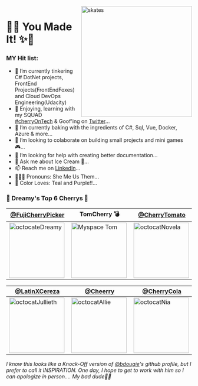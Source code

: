 
<img align="right" width="300"  src="https://user-images.githubusercontent.com/53249146/95529167-34cdf280-09a8-11eb-9ae3-6e1cd0bc5190.jpg"  alt="skates" > 


# 💜✨ You Made It! ✨💜




<!--
**Dreamy26/Dreamy26** is a ✨ _special_ ✨ repository because its `README.md` (this file) appears on your GitHub profile.
-->

### MY Hit list:


- 🧚 I’m currently tinkering C# DotNet projects, FrontEnd Projects(FrontEndFoxes) and Cloud DevOps Engineering(Udacity)
- 🍒 Enjoying, learning with my SQUAD [#cherryOnTech](https://github.com/cherryontech) & Goof'ing on [Twitter](https://twitter.com/Dreamy26_)...
- 🥞 I’m currently baking with the ingredients of C#, Sql, Vue, Docker, Azure & more...
- 👯 I’m looking to colaborate on building small projects and mini games 🎮...
- 🤔 I’m looking for help with creating better documentation...
- 💬 Ask me about Ice Cream 🍦...
- 📫 Reach me on [LinkedIn](https://www.linkedin.com/in/adryennewilson/)...
- 💁🏽‍♀️ Pronouns: She Me Us Them...
- 🥳 Color Loves: Teal and Purple!!...



###  🍒 Dreamy's Top 6 Cherrys 🍒 


[@FujiCherryPicker](https://github.com/Dreamy26) | TomCherry 💣 | [@CherryTomato](https://github.com/novellac) |  
--- | --- | --- | 
<img align="left" width="150" height="150" src="https://user-images.githubusercontent.com/53249146/95519246-c16db600-0992-11eb-95e1-7cd1b4feaf4f.png" alt="octocateDreamy"> | <img align="left" width="150" height="150" src="https://wittenbrock.github.io/toms-myspace-page/pictures/tom-pic.jpg" alt="Myspace Tom"> | <img align="left" width="150" height="150" src="https://user-images.githubusercontent.com/53249146/95527647-e9194a00-09a3-11eb-89de-f28a3b035d53.png" alt="octocatNovela"> | 

[@LatinXCereza](https://github.com/julietafb) | [@Cheerry](https://github.com/alliequintano) |[@CherryCola](https://github.com/orgs/cherryontech/people/NiaCLay) | [@GabiCherry]() | 
--- | --- | --- | --- |
<img align="left" width="150" height="150" src="https://user-images.githubusercontent.com/53249146/95528535-6219a100-09a6-11eb-93e7-e8727a3d2efa.png" alt="octocatJullieth"> | <img align="left" width="150" height="150" src="https://user-images.githubusercontent.com/53249146/95528015-ecf99c00-09a4-11eb-95e8-480db2a8eb97.jpg" alt="octocatAllie"> | <img align="left" width="150" height="150" src="https://user-images.githubusercontent.com/53249146/95687843-2ebc5980-0bd4-11eb-9ab8-11d37270c20b.png" alt="octocatNia"> | <img align="left" width="150" height="150" src="https://user-images.githubusercontent.com/53249146/95687873-5ad7da80-0bd4-11eb-9d98-ee89b09c3edb.png" alt="octocatGabi"> 

_I know this looks like a Knock-Off version of [@bdougie](https://github.com/bdougie)'s github profile, but I prefer to call it INSPIRATION. One day, I hope to get to work with him so I can apologize in person.... My bad dude🥺😩_


